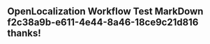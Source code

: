 <properties
ms.topic="hero-topic"
ms.test1="hero-topic"
ms.test2="test"/>

## OpenLocalization Workflow Test MarkDown f2c38a9b-e611-4e44-8a46-18ce9c21d816 thanks!
